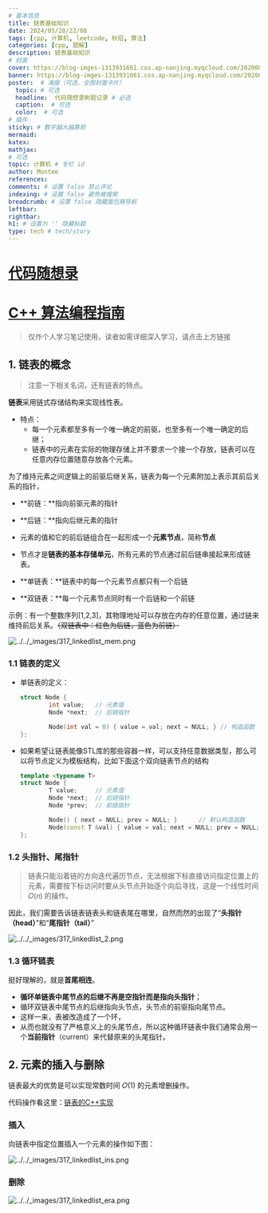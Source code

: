 ```yaml
---
# 基本信息
title: 链表基础知识
date: 2024/05/28/22/08
tags: [cpp, 计算机, leetcode, 秋招, 算法]
categories: [cpp, 题解]
description: 链表基础知识
# 封面
cover: https://blog-imges-1313931661.cos.ap-nanjing.myqcloud.com/20200806194529815.png
banner: https://blog-imges-1313931661.cos.ap-nanjing.myqcloud.com/20200806194529815.png
poster:  # 海报（可选，全图封面卡片）
  topic: # 可选
  headline:  代码随想录刷题记录 # 必选
  caption:  # 可选
  color:  # 可选
# 插件
sticky: # 数字越大越靠前
mermaid:
katex: 
mathjax: 
# 可选
topic: 计算机 # 专栏 id
author: Montee
references:
comments: # 设置 false 禁止评论
indexing: # 设置 false 避免被搜索
breadcrumb: # 设置 false 隐藏面包屑导航
leftbar: 
rightbar:
h1: # 设置为 '' 隐藏标题
type: tech # tech/story
---
```


# [代码随想录](https://programmercarl.com/链表理论基础.html#链表的类型)

# [C++ 算法编程指南](https://majorli.github.io/algo_guide/index.html)

> 仅作个人学习笔记使用，读者如需详细深入学习，请点击上方链接

## 1. 链表的概念

> 注意一下相关名词，还有链表的特点。

**链表**采用链式存储结构来实现线性表。

* 特点：
  * 每一个元素都至多有一个唯一确定的前驱，也至多有一个唯一确定的后继；
  * 链表中的元素在实际的物理存储上并不要求一个接一个存放，链表可以在任意内存位置随意存放各个元素。

为了维持元素之间逻辑上的前驱后继关系，链表为每一个元素附加上表示其前后关系的指针，

* **前链：**指向前驱元素的指针
* **后链：**指向后继元素的指针
* 元素的值和它的前后链组合在一起形成一个**元素节点**，简称**节点**
* 节点才是**链表的基本存储单元**，所有元素的节点通过前后链串接起来形成链表。



* **单链表：**链表中的每一个元素节点都只有一个后链
* **双链表：**每一个元素节点同时有一个后链和一个前链

示例：有一个整数序列[1,2,3]，其物理地址可以存放在内存的任意位置，通过链来维持前后关系。~~（双链表中：红色为后链，蓝色为前链）~~

![../../_images/317_linkedlist_mem.png](https://blog-imges-1313931661.cos.ap-nanjing.myqcloud.com/317_linkedlist_mem.png)

### 1.1 链表的定义

* 单链表的定义：

  ```cpp
  struct Node {
          int value;   // 元素值
          Node *next;  // 后链指针
  
          Node(int val = 0) { value = val; next = NULL; } // 构造函数
  };
  ```

* 如果希望让链表能像STL库的那些容器一样，可以支持任意数据类型，那么可以将节点定义为模板结构，比如下面这个双向链表节点的结构

  ```cpp
  template <typename T>
  struct Node {
          T value;     // 元素值
          Node *next;  // 后链指针
          Node *prev;  // 前链指针
  
          Node() { next = NULL; prev = NULL; }      // 默认构造函数
          Node(const T &val) { value = val; next = NULL; prev = NULL; }  // 指定元素值的构造函数
  };
  ```



### 1.2 头指针、尾指针

> 链表只能沿着链的方向迭代遍历节点，无法根据下标直接访问指定位置上的元素，需要按下标访问时要从头节点开始逐个向后寻找，这是一个线性时间 𝑂(𝑛) 的操作。

因此，我们需要告诉链表链表头和链表尾在哪里，自然而然的出现了“**头指针（head）**”和“**尾指针（tail）**”

![../../_images/317_linkedlist_2.png](https://blog-imges-1313931661.cos.ap-nanjing.myqcloud.com/317_linkedlist_2.png)

### 1.3 循环链表

挺好理解的，就是**首尾相连**。

* **循环单链表中尾节点的后继不再是空指针而是指向头指针**；
* 循环双链表中尾节点的后继指向头节点，头节点的前驱指向尾节点。
* 这样一来，表被改造成了一个环，
* 从而也就没有了严格意义上的头尾节点，所以这种循环链表中我们通常会用一个**当前指针**（current）来代替原来的头尾指针。

## 2. 元素的插入与删除

链表最大的优势是可以实现常数时间 𝑂(1) 的元素增删操作。

代码操作看这里：[链表的C++实现](https://majorli.github.io/algo_guide/ch03/sec01/318_linkedlist_2.html)

### 插入

向链表中指定位置插入一个元素的操作如下图：

![../../_images/317_linkedlist_ins.png](https://majorli.github.io/algo_guide/_images/317_linkedlist_ins.png)

### 删除

![../../_images/317_linkedlist_era.png](https://majorli.github.io/algo_guide/_images/317_linkedlist_era.png)


